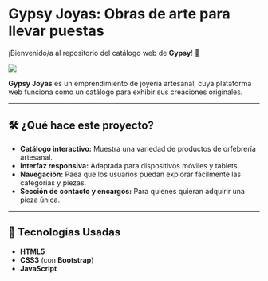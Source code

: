 # Gypsy Joyas: Obras de arte para llevar puestas

¡Bienvenido/a al repositorio del catálogo web de **Gypsy**! 🌸

<img src="presentacion.png"></img>

**Gypsy Joyas** es un emprendimiento de joyería artesanal, cuya plataforma web funciona como un catálogo para exhibir sus creaciones originales.

---

## 🛠️ ¿Qué hace este proyecto?

- **Catálogo interactivo:** Muestra una variedad de productos de orfebrería artesanal.
- **Interfaz responsiva:** Adaptada para dispositivos móviles y tablets.
- **Navegación:** Paea que los usuarios puedan explorar fácilmente las categorías y piezas.
- **Sección de contacto y encargos:** Para quienes quieran adquirir una pieza única.

---

## 🧩 Tecnologías Usadas

- **HTML5**
- **CSS3** (con **Bootstrap**)
- **JavaScript**



